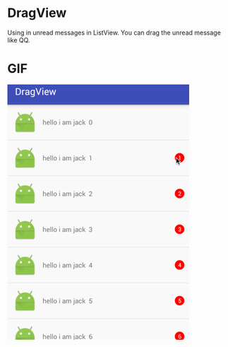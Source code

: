 # DragView
Using in unread messages in ListView. You can drag the unread message  like QQ.
# GIF
![](https://github.com/zjdyhant/DragView/blob/master/app/src/main/res/raw/dragview.gif)

